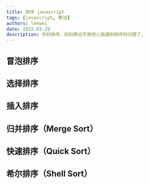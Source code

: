 ```yaml
---
title: 排序 javascript
tags: [javascript, 算法]
authors: leewei
date: 2022.03.29
description: 学好排序，妈妈再也不用担心我遇到排序的问题了。
---
```




## 冒泡排序





## 选择排序





## 插入排序





## 归并排序（Merge Sort）





## 快速排序（Quick Sort）





## 希尔排序（Shell Sort）

